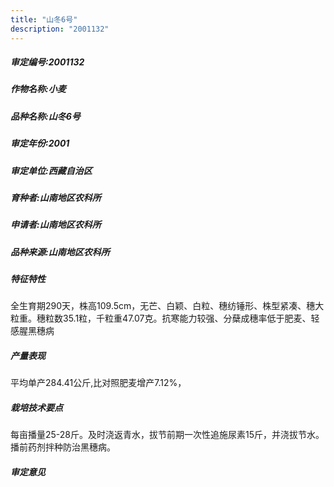 ```yaml
---
title: "山冬6号"
description: "2001132"
---
```

##### 审定编号:2001132

##### 作物名称:小麦

##### 品种名称:山冬6号

##### 审定年份:2001

##### 审定单位:西藏自治区

##### 育种者:山南地区农科所

##### 申请者:山南地区农科所

##### 品种来源:山南地区农科所

##### 特征特性
全生育期290天，株高109.5cm，无芒、白颖、白粒、穗纺锤形、株型紧凑、穗大粒重。穗粒数35.1粒，千粒重47.07克。抗寒能力较强、分蘖成穗率低于肥麦、轻感腥黑穗病

##### 产量表现
平均单产284.41公斤,比对照肥麦增产7.12%， 

##### 栽培技术要点
每亩播量25-28斤。及时浇返青水，拔节前期一次性追施尿素15斤，并浇拔节水。播前药剂拌种防治黑穗病。

##### 审定意见

